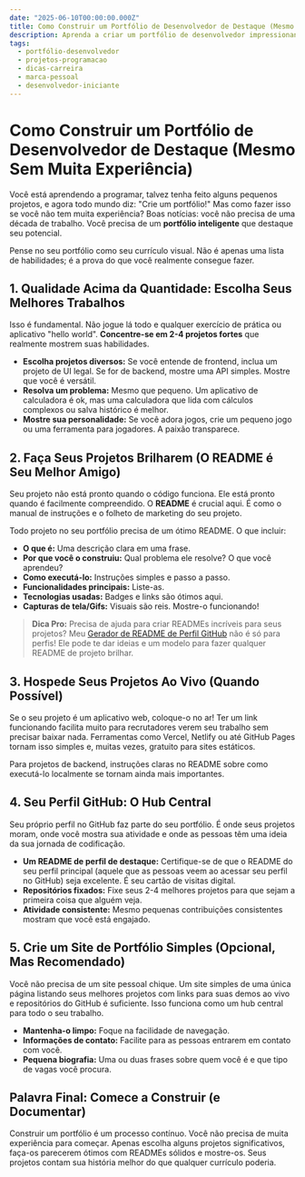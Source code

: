 ```yaml
---
date: "2025-06-10T00:00:00.000Z"
title: Como Construir um Portfólio de Desenvolvedor de Destaque (Mesmo Sem Muita Experiência)
description: Aprenda a criar um portfólio de desenvolvedor impressionante que faça você ser notado, mesmo que esteja apenas começando. Foque na qualidade, não na quantidade.
tags:
  - portfólio-desenvolvedor
  - projetos-programacao
  - dicas-carreira
  - marca-pessoal
  - desenvolvedor-iniciante
---
```


# Como Construir um Portfólio de Desenvolvedor de Destaque (Mesmo Sem Muita Experiência)

Você está aprendendo a programar, talvez tenha feito alguns pequenos projetos, e agora todo mundo diz: "Crie um portfólio!" Mas como fazer isso se você não tem muita experiência? Boas notícias: você não precisa de uma década de trabalho. Você precisa de um **portfólio inteligente** que destaque seu potencial.

Pense no seu portfólio como seu currículo visual. Não é apenas uma lista de habilidades; é a prova do que você realmente consegue fazer.

## 1. Qualidade Acima da Quantidade: Escolha Seus Melhores Trabalhos

Isso é fundamental. Não jogue lá todo e qualquer exercício de prática ou aplicativo "hello world". **Concentre-se em 2-4 projetos fortes** que realmente mostrem suas habilidades.

* **Escolha projetos diversos:** Se você entende de frontend, inclua um projeto de UI legal. Se for de backend, mostre uma API simples. Mostre que você é versátil.
* **Resolva um problema:** Mesmo que pequeno. Um aplicativo de calculadora é ok, mas uma calculadora que lida com cálculos complexos ou salva histórico é melhor.
* **Mostre sua personalidade:** Se você adora jogos, crie um pequeno jogo ou uma ferramenta para jogadores. A paixão transparece.

## 2. Faça Seus Projetos Brilharem (O README é Seu Melhor Amigo)

Seu projeto não está pronto quando o código funciona. Ele está pronto quando é facilmente compreendido. O **README** é crucial aqui. É como o manual de instruções e o folheto de marketing do seu projeto.

Todo projeto no seu portfólio precisa de um ótimo README. O que incluir:

* **O que é:** Uma descrição clara em uma frase.
* **Por que você o construiu:** Qual problema ele resolve? O que você aprendeu?
* **Como executá-lo:** Instruções simples e passo a passo.
* **Funcionalidades principais:** Liste-as.
* **Tecnologias usadas:** Badges e links são ótimos aqui.
* **Capturas de tela/Gifs:** Visuais são reis. Mostre-o funcionando!

> **Dica Pro:** Precisa de ajuda para criar READMEs incríveis para seus projetos? Meu [Gerador de README de Perfil GitHub](/) não é só para perfis! Ele pode te dar ideias e um modelo para fazer qualquer README de projeto brilhar.

## 3. Hospede Seus Projetos Ao Vivo (Quando Possível)

Se o seu projeto é um aplicativo web, coloque-o no ar! Ter um link funcionando facilita muito para recrutadores verem seu trabalho sem precisar baixar nada. Ferramentas como Vercel, Netlify ou até GitHub Pages tornam isso simples e, muitas vezes, gratuito para sites estáticos.

Para projetos de backend, instruções claras no README sobre como executá-lo localmente se tornam ainda mais importantes.

## 4. Seu Perfil GitHub: O Hub Central

Seu próprio perfil no GitHub faz parte do seu portfólio. É onde seus projetos moram, onde você mostra sua atividade e onde as pessoas têm uma ideia da sua jornada de codificação.

* **Um README de perfil de destaque:** Certifique-se de que o README do seu perfil principal (aquele que as pessoas veem ao acessar seu perfil no GitHub) seja excelente. É seu cartão de visitas digital.
* **Repositórios fixados:** Fixe seus 2-4 melhores projetos para que sejam a primeira coisa que alguém veja.
* **Atividade consistente:** Mesmo pequenas contribuições consistentes mostram que você está engajado.

## 5. Crie um Site de Portfólio Simples (Opcional, Mas Recomendado)

Você não precisa de um site pessoal chique. Um site simples de uma única página listando seus melhores projetos com links para suas demos ao vivo e repositórios do GitHub é suficiente. Isso funciona como um hub central para todo o seu trabalho.

* **Mantenha-o limpo:** Foque na facilidade de navegação.
* **Informações de contato:** Facilite para as pessoas entrarem em contato com você.
* **Pequena biografia:** Uma ou duas frases sobre quem você é e que tipo de vagas você procura.

## Palavra Final: Comece a Construir (e Documentar)

Construir um portfólio é um processo contínuo. Você não precisa de muita experiência para começar. Apenas escolha alguns projetos significativos, faça-os parecerem ótimos com READMEs sólidos e mostre-os. Seus projetos contam sua história melhor do que qualquer currículo poderia.
